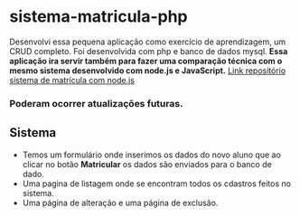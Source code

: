 # sistema-matricula-php
Desenvolvi essa pequena aplicação como exercício de aprendizagem, um CRUD completo. Foi desenvolvida com php e banco de dados mysql. <b>Essa aplicação ira servir também para fazer uma comparação técnica com o mesmo sistema desenvolvido com node.js e JavaScript.</b>
<a href="https://github.com/ZoraSantos/sistema-de-matricula-nodejs" target="_blank">Link repositório sistema de matrícula com node.js</a> 
<h3>Poderam ocorrer atualizações futuras.</h3>
<h2>Sistema</h2>
<ul>
  <li>Temos um formulário onde inserimos os dados do novo aluno que ao clicar no botão <b>Matricular</b> os dados são enviados para o banco de dado.</li>
  <li>Uma pagina de listagem onde se encontram todos os cdastros feitos no sistema.</li>
  <li>Uma página de alteração e uma página de exclusão.</li>
</ul>

